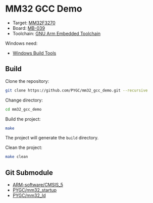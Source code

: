 # MM32 GCC Demo

- Target: [MM32F3270](https://www.mindmotion.com.cn/en/products/mm32mcu/mm32f/mm32f_mainstream/mm32f3270/)
- Board: [MB-039](https://www.mindmotion.com.cn/en/support/development_tools/evaluation_boards/evboard/mm32f3277g9p/)
- Toolchain: [GNU Arm Embedded Toolchain](https://developer.arm.com/tools-and-software/open-source-software/developer-tools/gnu-toolchain/gnu-rm/downloads)

Windows need:

- [Windows Build Tools](https://github.com/gnu-mcu-eclipse/windows-build-tools/releases)

## Build

Clone the repository:

```bash
git clone https://github.com/PYGC/mm32_gcc_demo.git --recursive
```

Change directory:

```bash
cd mm32_gcc_demo
```

Build the project:

```bash
make
```

The project will generate the `build` directory.

Clean the project:

```bash
make clean
```

## Git Submodule

- [ARM-software/CMSIS_5](https://github.com/ARM-software/CMSIS_5)
- [PYGC/mm32_startup](https://github.com/PYGC/mm32_startup)
- [PYGC/mm32_ld](https://github.com/PYGC/mm32_ld)